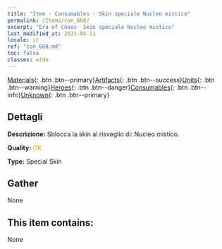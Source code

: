 ```yaml
---
title: "Item - Consumables - Skin speciale Nucleo mistico"
permalink: /Items/con_668/
excerpt: "Era of Chaos  Skin speciale Nucleo mistico"
last_modified_at: 2021-04-11
locale: it
ref: "con_668.md"
toc: false
classes: wide
---
```

 [Materials](/it/Items/){: .btn .btn--primary}[Artifacts](/it/Items/Artifacts/){: .btn .btn--success}[Units](/it/Items/Units/){: .btn .btn--warning}[Heroes](/it/Items/Heroes/){: .btn .btn--danger}[Consumables](/it/Items/Consumables/){: .btn .btn--info}[Unknown](/it/Items/Unknown/){: .btn .btn--primary}

## Dettagli
 **Descrizione:** Sblocca la skin al risveglio di: Nucleo mistico.

 **Quality:** <span style="color: #FF8C00">OK</span>

 **Type:** Special Skin

## Gather

  None

## This item contains:

  None


